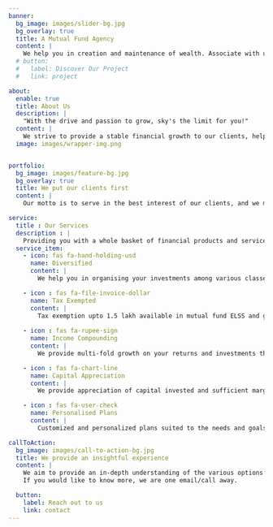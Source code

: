 ```yaml
---
banner:
  bg_image: images/slider-bg.jpg
  bg_overlay: true
  title: A Mutual Fund Agency
  content: |
    We help you in creation and maintenance of wealth. Associate with us once an we would go above and beyond to help you build an optimal portfolio.
  # button:
  #   label: Discover Our Project
  #   link: project

about:
  enable: true
  title: About Us
  description: |
    "With the drive and passion to grow, sky's the limit for you!"
  content: |
    We strive to provide a stable financial growth to our clients, helping them prosper. The kind of portfolio we serve exposes them to a wide array of opportunities leading to the creation of wealth. Within a short span of time, we have been able to build a loyal client-base as customer satisfaction is paramount for us.
  image: images/wrapper-img.png


portfolio:
  bg_image: images/feature-bg.jpg
  bg_overlay: true
  title: We put our clients first
  content: |
    Our motto is to serve in the best interest of our clients, and we make sure to deliver the best possible solution, to live upto the trust and faith our clients put in us.

service:
  title : Our Services
  description : |
    Providing you with a whole basket of financial products and services to opt from.
  service_item:
    - icon: fas fa-hand-holding-usd
      name: Diversified
      content: |
        We help you in organising your investments among various classes of assets, enabling high and secure returns.

    - icon : fas fa-file-invoice-dollar
      name: Tax Exempted
      content: |
        Tax exemption upto 1.5 lakh available in mutual fund ELSS and get high returns from any other investments for exhibit of 80C.
 
    - icon : fas fa-rupee-sign
      name: Income Compounding
      content: |
        We provide multi-fold growth on your returns and investments through means of compounding your return on income.

    - icon : fas fa-chart-line
      name: Capital Appreciation
      content: |
        We provide appreciation of capital invested and sufficient marginal growth on overall capital as well.

    - icon : fas fa-user-check
      name: Personalised Plans
      content: | 
        Customized and personalized plans suited to the needs and goals of the clients, personal guidance and experience to accentuate your aspirations.

callToAction:
  bg_image: images/call-to-action-bg.jpg
  title: We provide an insightful experience
  content: |
    We aim to provide an in-depth understanding of the various options available for you to make your valuable investments.  
    If you would like to know more, we are one email/call away.

  button:
    label: Reach out to us
    link: contact
---
```

